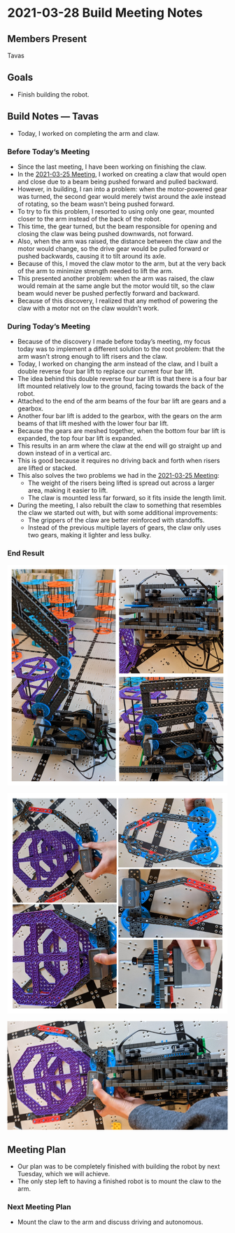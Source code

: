 # 2021-03-28 Build Meeting Notes

## Members Present
Tavas

## Goals
- Finish building the robot.

## Build Notes — Tavas

- Today, I worked on completing the arm and claw.

### Before Today’s Meeting

- Since the last meeting, I have been working on finishing the claw.
- In the [2021-03-25 Meeting](2021-03-25%20Meeting%20Notes.md), I worked on creating a claw that would open and close due to a beam being pushed forward and pulled backward.
- However, in building, I ran into a problem: when the motor-powered gear was turned, the second gear would merely twist around the axle instead of rotating, so the beam wasn’t being pushed forward.
- To try to fix this problem, I resorted to using only one gear, mounted closer to the arm instead of the back of the robot. 
- This time, the gear turned, but the beam responsible for opening and closing the claw was being pushed downwards, not forward.
- Also, when the arm was raised, the distance between the claw and the motor would change, so the drive gear would be pulled forward or pushed backwards, causing it to tilt around its axle.
- Because of this, I moved the claw motor to the arm, but at the very back of the arm to minimize strength needed to lift the arm.
- This presented another problem: when the arm was raised, the claw would remain at the same angle but the motor would tilt, so the claw beam would never be pushed perfectly forward and backward.
- Because of this discovery, I realized that any method of powering the claw with a motor not on the claw wouldn’t work.

### During Today’s Meeting

- Because of the discovery I made before today’s meeting, my focus today was to implement a different solution to the root problem: that the arm wasn’t strong enough to lift risers and the claw.
- Today, I worked on changing the arm instead of the claw, and I built a double reverse four bar lift to replace our current four bar lift.
- The idea behind this double reverse four bar lift is that there is a four bar lift mounted relatively low to the ground, facing towards the back of the robot.
- Attached to the end of the arm beams of the four bar lift are gears and a gearbox. 
- Another four bar lift is added to the gearbox, with the gears on the arm beams of that lift meshed with the lower four bar lift. 
- Because the gears are meshed together, when the bottom four bar lift is expanded, the top four bar lift is expanded.
- This results in an arm where the claw at the end will go straight up and down instead of in a vertical arc. 
- This is good because it requires no driving back and forth when risers are lifted or stacked.
- This also solves the two problems we had in the [2021-03-25 Meeting](2021-03-25%20Meeting%20Notes.md): 
	- The weight of the risers being lifted is spread out across a larger area, making it easier to lift. 
	- The claw is mounted less far forward, so it fits inside the length limit.
- During the meeting, I also rebuilt the claw to something that resembles the claw we started out with, but with some additional improvements:
	- The grippers of the claw are better reinforced with standoffs.
	- Instead of the previous multiple layers of gears, the claw only uses two gears, making it lighter and less bulky.

### End Result

![Arm](../img/2021-03-28-arm.jpg)

![Claw](../img/2021-03-28-claw.jpg)

![Full Robot](../img/2021-03-28-robot.jpg)

## Meeting Plan

- Our plan was to be completely finished with building the robot by next Tuesday, which we will achieve.
- The only step left to having a finished robot is to mount the claw to the arm.

### Next Meeting Plan

- Mount the claw to the arm and discuss driving and autonomous.

